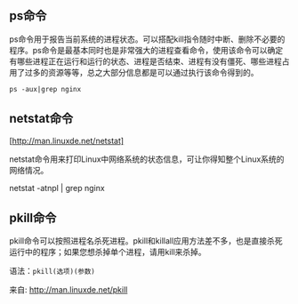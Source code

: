 


## ps命令
ps命令用于报告当前系统的进程状态。可以搭配kill指令随时中断、删除不必要的程序。ps命令是最基本同时也是非常强大的进程查看命令，使用该命令可以确定有哪些进程正在运行和运行的状态、进程是否结束、进程有没有僵死、哪些进程占用了过多的资源等等，总之大部分信息都是可以通过执行该命令得到的。

`ps -aux|grep nginx`







## netstat命令

[http://man.linuxde.net/netstat]

netstat命令用来打印Linux中网络系统的状态信息，可让你得知整个Linux系统的网络情况。


netstat -atnpl | grep nginx





## pkill命令
pkill命令可以按照进程名杀死进程。pkill和killall应用方法差不多，也是直接杀死运行中的程序；如果您想杀掉单个进程，请用kill来杀掉。

语法：`pkill(选项)(参数)`

来自: http://man.linuxde.net/pkill
